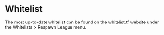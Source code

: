 # Whitelist
The most up-to-date whitelist can be found on the [whitelist.tf](https://whitelist.tf) website under the Whitelists > Respawn League menu.